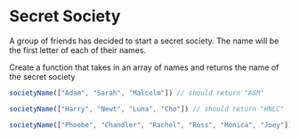 # Secret Society

A group of friends has decided to start a secret society. The name will be the first letter of each of their names.

Create a function that takes in an array of names and returns the name of the secret society

```js
societyName(["Adam", "Sarah", "Malcolm"]) // should return "ASM"

societyName(["Harry", "Newt", "Luna", "Cho"]) // should return "HNLC"

societyName(["Phoebe", "Chandler", "Rachel", "Ross", "Monica", "Joey"]) // should return "PCRRMJ"
```
